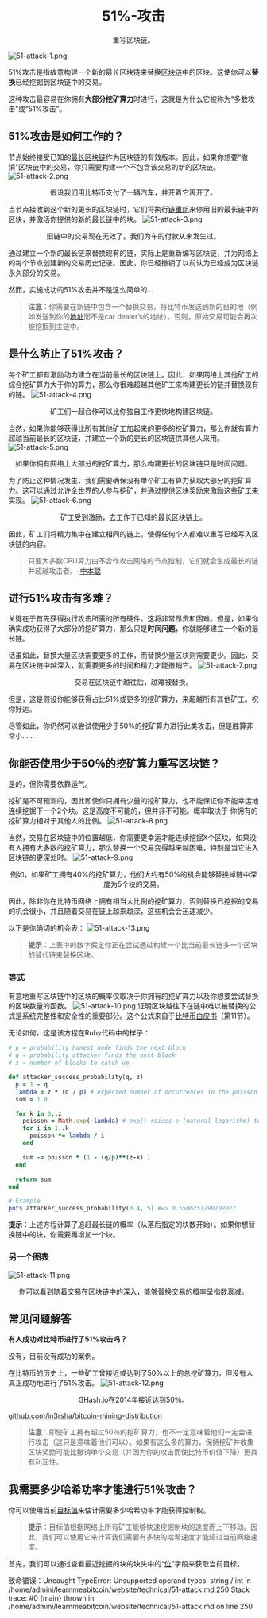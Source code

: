# <center>51%-攻击</center>
<center>重写区块链。</center>

![51-attack-1.png](img/51-attack-1%20(1).png)

51%攻击是指故意构建一个新的最长区块链来替换[区块链](../blockchain.md)中的区块。这使你可以**替换**已经挖掘到区块链中的交易。

这种攻击最容易在你拥有**大部分挖矿算力**时进行，这就是为什么它被称为“多数攻击”或“51%攻击”。

## 51%攻击是如何工作的？

节点始终接受已知的[最长区块链](../longest-chain/longest-chain.md)作为区块链的有效版本。因此，如果你想要“撤消”区块链中的交易，你只需要构建一个不包含该交易的新的区块链。
![51-attack-2.png](img/51-attack-2%20(1).png)
<center>假设我们用比特币支付了一辆汽车，并开着它离开了。</center>

当节点接收到这个新的更长的区块链时，它们将执行[链重组](../chain-reorganisation/chain-reorganisation.md)来停用旧的最长链中的区块，并激活你提供的新的最长链中的块。
![51-attack-3.png](img/51-attack-3%20(1).png)
<center>旧链中的交易现在无效了。我们为车的付款从未发生过。</center>

通过建立一个新的最长链来替换现有的链，实际上是重新编写区块链，并为网络上的每个节点创建新的交易历史记录。因此，你已经撤销了以前认为已经成为区块链永久部分的交易。

然而，实施成功的51%攻击并不是这么简单的...

>**注意**：你需要在新链中包含一个替换交易，将比特币发送到新的目的地（例如发送到你的[地址](../../Keys/Address/Address.md)而不是car dealer’s的地址）。否则，原始交易可能会再次被挖掘到主链中。

## 是什么防止了51%攻击？
每个矿工都有激励动力建立在当前最长的区块链上。因此，如果网络上其他矿工的综合挖矿算力大于你的算力，那么你很难超越其他矿工来构建更长的链并替换现有的链。
![51-attack-4.png](img/51-attack-4%20(1).png)
<center>矿工们一起合作可以比你独自工作更快地构建区块链。</center>

当然，如果你能够获得比所有其他矿工加起来的更多的挖矿算力，那么你就有算力超越当前最长的区块链，并建立一个新的更长的区块链供其他人采用。
![51-attack-5.png](img/51-attack-5%20(1).png)
<center>如果你拥有网络上大部分的挖矿算力，那么构建更长的区块链只是时间问题。</center>

为了防止这种情况发生，我们需要确保没有单个矿工有算力获取大部分的挖矿算力。这可以通过允许全世界的人参与挖矿，并通过提供区块奖励来激励这些矿工来实现。
![51-attack-6.png](img/51-attack-6%20(1).png)
<center>矿工受到激励，去工作于已知的最长区块链上。</center>

因此，矿工们将精力集中在建立相同的链上，使得任何个人都难以重写已经写入区块链的内容。

>只要大多数CPU算力由不合作攻击网络的节点控制，它们就会生成最长的链并超越攻击者。-[中本聪](https://bitcoin.org/bitcoin.pdf)

## 进行51%攻击有多难？

关键在于首先获得执行攻击所需的所有硬件。这将非常昂贵和困难。但是，如果你确实成功获得了大部分的挖矿算力，那么只是**时间问题**，你就能够建立一个新的最长链。

话虽如此，替换大量区块需要更多的工作，而替换少量区块则需要更少。因此，交易在区块链中越深入，就需要更多的时间和精力才能撤销它。
![51-attack-7.png](img/51-attack-7%20(1).png)
<center>交易在区块链中越往后，越难被替换。</center>

但是，这是假设你能够获得占比51%或更多的挖矿算力，来超越所有其他矿工。祝你好运。

尽管如此，你仍然可以尝试使用少于50%的挖矿算力进行此类攻击，但是胜算非常小......

##  你能否使用少于50％的挖矿算力重写区块链？
是的，但你需要依靠运气。

挖矿是不可预测的，因此即使你只拥有少量的挖矿算力，也不能保证你不能幸运地连续挖掘下一个2个块。这是高度不可能的，但并非不可能。概率取决于 你拥有的挖矿算力相对于其他人的比例。
![51-attack-8.png](img/51-attack-8%20(1).png)

当然，交易在区块链中的位置越低，你需要更幸运才能连续挖掘X个区块。如果没有人拥有大多数的挖矿算力，那么替换一个交易变得越来越困难，特别是当它进入区块链的更深处时。
![51-attack-9.png](img/51-attack-9%20(1).png)
<center>例如，如果矿工拥有40%的挖矿算力，他们大约有50%的机会能够替换掉链中深度为5个块的交易。</center>

因此，除非你在比特币网络上拥有相当大比例的挖矿算力，否则替换已挖掘的交易的机会很小，并且随着交易在链上越来越深，这些机会会迅速减少。

以下是你确切的机会表：
![51-attack-13.png](img/51-attack-13.png)

>**提示**：上表中的数字假定你正在尝试通过构建一个比当前最长链多一个区块的替代链来替换区块。

### 等式
有意地重写区块链中的区块的概率仅取决于你拥有的挖矿算力以及你想要尝试替换的区块数量的函数。
![51-attack-10.png](img/51-attack-10%20(1).png)
证明区块越往下在链中难以被替换的公式是系统完整性和安全性的重要部分。这个公式来自于[比特币白皮书](https://bitcoin.org/bitcoin.pdf)（第11节）。

无论如何，这是该方程在Ruby代码中的样子：
```ruby
# p = probability honest node finds the next block
# q = probability attacker finds the next block
# z = number of blocks to catch up

def attacker_success_probability(q, z)
  p = 1 - q
  lambda = z * (q / p) # expected number of occurrences in the poisson distribution
  sum = 1.0

  for k in 0..z
    poisson = Math.exp(-lambda) # exp() raises e (natural logarithm) to a number
    for i in 1..k
      poisson *= lambda / i
    end

    sum -= poisson * (1 - (q/p)**(z-k) )
  end

  return sum
end

# Example
puts attacker_success_probability(0.4, 5) #=> 0.5506251290702077
```

**提示**：上述方程计算了追赶最长链的概率（从落后指定的块数开始）。如果你想替换链中的块，你需要再增加一个块。

### 另一个图表
![51-attack-11.png](img/51-attack-11%20(1).png)
<center>你可以看到随着交易在区块链中的深入，能够替换交易的概率呈指数衰减。</center>

## 常见问题解答
**有人成功对比特币进行了51%攻击吗？**

没有，目前没有成功的案例。

在比特币的历史上，一些矿工曾接近或达到了50%以上的总挖矿算力，但没有人真正成功地进行了51%攻击。
![51-attack-12.png](img/51-attack-12.png)
<center>GHash.io在2014年接近达到50％。 </center>

[github.com/in3rsha/bitcoin-mining-distribution](https://github.com/in3rsha/bitcoin-mining-distribution)

>**注意**：即使矿工拥有超过50％的挖矿算力，也不一定意味着他们一定会进行攻击（这只是意味着他们可以）。如果有这么多的算力，保持挖矿并收集区块奖励可能比撤销单个交易（并因为你的攻击而使比特币价值下降）更具有利润性。

## 我需要多少哈希功率才能进行51％攻击？
你可以使用当前[目标值](../../Mining/Target/Target.md)来估计需要多少哈希功率才能获得控制权。

>**提示**：目标值根据网络上所有矿工能够快速挖掘新块的速度而上下移动。因此，我们可以使用它来计算我们需要有多快的哈希速度才能超过当前网络速度。

首先，我们可以通过查看最近挖掘的块的块头中的“[位](../../Block/block-header/bits/bits.md)”字段来获取当前目标。

致命错误：Uncaught TypeError: Unsupported operand types: string / int in /home/admini/learnmeabitcoin/website/technical/51-attack.md:250 Stack trace: #0 {main} thrown in /home/admini/learnmeabitcoin/website/technical/51-attack.md on line 250
